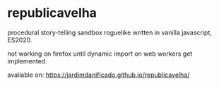 # republicavelha

procedural story-telling sandbox roguelike written in vanilla javascript, ES2020.

not working on firefox until dynamic import on web workers get implemented.


avaliable on:
https://jardimdanificado.github.io/republicavelha/
